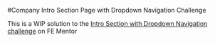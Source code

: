 #Company Intro Section Page with Dropdown Navigation Challenge

This is a WIP solution to the [Intro Section with Dropdown Navigation challenge](https://www.frontendmentor.io/challenges/intro-section-with-dropdown-navigation-ryaPetHE5/hub)  on FE Mentor
